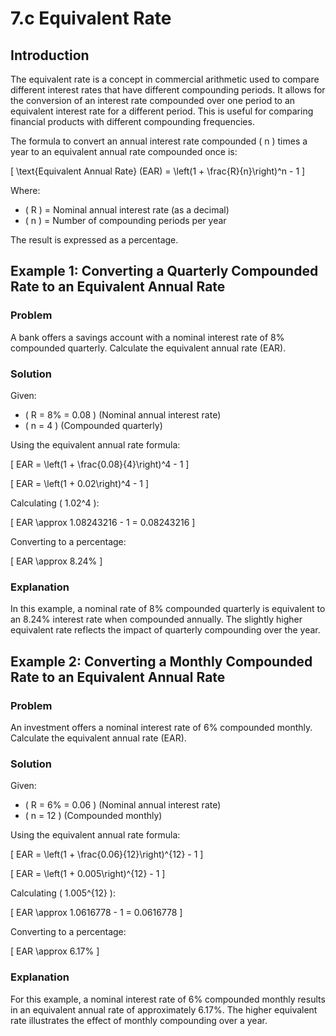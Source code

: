 # 7.c Equivalent Rate

## Introduction

The equivalent rate is a concept in commercial arithmetic used to compare different interest rates that have different compounding periods. It allows for the conversion of an interest rate compounded over one period to an equivalent interest rate for a different period. This is useful for comparing financial products with different compounding frequencies.

The formula to convert an annual interest rate compounded \( n \) times a year to an equivalent annual rate compounded once is:

\[
\text{Equivalent Annual Rate} (EAR) = \left(1 + \frac{R}{n}\right)^n - 1
\]

Where:
- \( R \) = Nominal annual interest rate (as a decimal)
- \( n \) = Number of compounding periods per year

The result is expressed as a percentage.

## Example 1: Converting a Quarterly Compounded Rate to an Equivalent Annual Rate

### Problem
A bank offers a savings account with a nominal interest rate of 8% compounded quarterly. Calculate the equivalent annual rate (EAR).

### Solution
Given:
- \( R = 8\% = 0.08 \) (Nominal annual interest rate)
- \( n = 4 \) (Compounded quarterly)

Using the equivalent annual rate formula:

\[
EAR = \left(1 + \frac{0.08}{4}\right)^4 - 1
\]

\[
EAR = \left(1 + 0.02\right)^4 - 1
\]

Calculating \( 1.02^4 \):

\[
EAR \approx 1.08243216 - 1 = 0.08243216
\]

Converting to a percentage:

\[
EAR \approx 8.24\%
\]

### Explanation
In this example, a nominal rate of 8% compounded quarterly is equivalent to an 8.24% interest rate when compounded annually. The slightly higher equivalent rate reflects the impact of quarterly compounding over the year.

## Example 2: Converting a Monthly Compounded Rate to an Equivalent Annual Rate

### Problem
An investment offers a nominal interest rate of 6% compounded monthly. Calculate the equivalent annual rate (EAR).

### Solution
Given:
- \( R = 6\% = 0.06 \) (Nominal annual interest rate)
- \( n = 12 \) (Compounded monthly)

Using the equivalent annual rate formula:

\[
EAR = \left(1 + \frac{0.06}{12}\right)^{12} - 1
\]

\[
EAR = \left(1 + 0.005\right)^{12} - 1
\]

Calculating \( 1.005^{12} \):

\[
EAR \approx 1.0616778 - 1 = 0.0616778
\]

Converting to a percentage:

\[
EAR \approx 6.17\%
\]

### Explanation
For this example, a nominal interest rate of 6% compounded monthly results in an equivalent annual rate of approximately 6.17%. The higher equivalent rate illustrates the effect of monthly compounding over a year.
